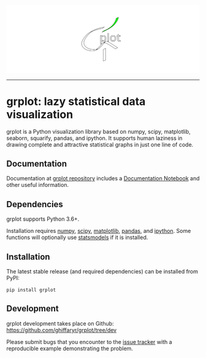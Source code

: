 <img src="doc/logo/grlogo_white_border.svg"><br>

--------------------------------------

grplot: lazy statistical data visualization
=======================================

grplot is a Python visualization library based on numpy, scipy, matplotlib, seaborn, squarify, pandas, and ipython. It supports human laziness in drawing complete and attractive statistical graphs in just one line of code.


Documentation
-------------

Documentation at [grplot repository](https://github.com/ghiffaryr/grplot) includes a [Documentation Notebook](https://colab.research.google.com/drive/1jkOoWooJgrr9xgEF6KWyNi56_Naqum_g) and other useful information.


Dependencies
------------

grplot supports Python 3.6+.

Installation requires [numpy](https://numpy.org), [scipy](https://www.scipy.org), [matplotlib](https://matplotlib.org), [pandas](https://pandas.pydata.org), and [ipython](https://ipython.readthedocs.io/). Some functions will optionally use [statsmodels](https://www.statsmodels.org) if it is installed.


Installation
------------

The latest stable release (and required dependencies) can be installed from PyPI:

    pip install grplot


Development
-----------

grplot development takes place on Github: https://github.com/ghiffaryr/grplot/tree/dev

Please submit bugs that you encounter to the [issue tracker](https://github.com/ghiffaryr/grplot/issues) with a reproducible example demonstrating the problem.

